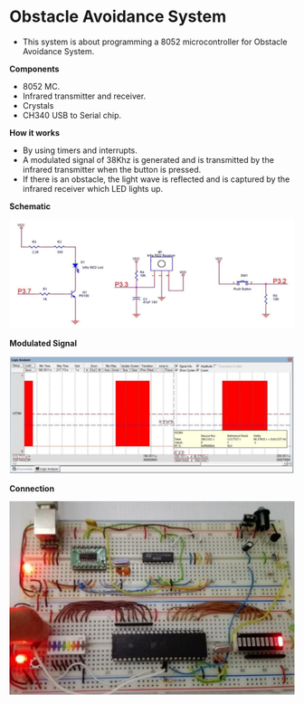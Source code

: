 # Obstacle Avoidance System
- This system is about programming a 8052 microcontroller for Obstacle Avoidance System.

**Components**

- 8052 MC.
- Infrared transmitter and receiver.
- Crystals
- CH340 USB to Serial chip.

**How it works**

- By using timers and interrupts.
- A modulated signal of 38Khz is generated and is transmitted by the infrared transmitter when the button is pressed.
- If there is an obstacle, the light wave is reflected and is captured by the infrared receiver which LED lights up.

**Schematic**

![](av2.PNG)

**Modulated Signal**

![](av3.PNG)

**Connection**

![](av1.PNG)
